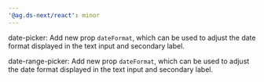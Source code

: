 ```yaml
---
'@ag.ds-next/react': minor
---
```


date-picker: Add new prop `dateFormat`, which can be used to adjust the date format displayed in the text input and secondary label.

date-range-picker: Add new prop `dateFormat`, which can be used to adjust the date format displayed in the text input and secondary label.
